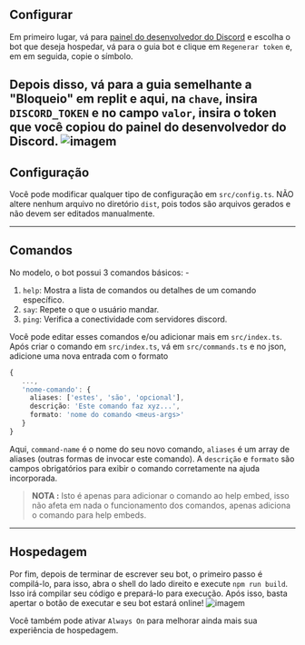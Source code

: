 ## Configurar

Em primeiro lugar, vá para [painel do desenvolvedor do Discord](https://discord.com/developers/applications/) e escolha o bot que deseja hospedar, vá para o guia bot e clique em `Regenerar token` e, em em seguida, copie o símbolo.

Depois disso, vá para a guia semelhante a "Bloqueio" em replit e aqui, na `chave`, insira `DISCORD_TOKEN` e no campo `valor`, insira o token que você copiou do painel do desenvolvedor do Discord.
![imagem](https://i.postimg.cc/k5tMPRpk/image.png)
---

## Configuração

Você pode modificar qualquer tipo de configuração em `src/config.ts`. NÃO altere nenhum arquivo no diretório `dist`, pois todos são arquivos gerados e não devem ser editados manualmente.

---

## Comandos

No modelo, o bot possui 3 comandos básicos: -

1. `help`: Mostra a lista de comandos ou detalhes de um comando específico.
2. `say`: Repete o que o usuário mandar.
3. `ping`: Verifica a conectividade com servidores discord.

Você pode editar esses comandos e/ou adicionar mais em `src/index.ts`. Após criar o comando em `src/index.ts`, vá em `src/commands.ts` e no json, adicione uma nova entrada com o formato
```ts
{
   ...,
   'nome-comando': {
     aliases: ['estes', 'são', 'opcional'],
     descrição: 'Este comando faz xyz...',
     formato: 'nome do comando <meus-args>'
   }
}
```

Aqui, `command-name` é o nome do seu novo comando, `aliases` é um array de aliases (outras formas de invocar este comando). A `descrição` e `formato` são campos obrigatórios para exibir o comando corretamente na ajuda incorporada.

> **NOTA :** Isto é apenas para adicionar o comando ao help embed, isso não afeta em nada o funcionamento dos comandos, apenas adiciona o comando para help embeds.

---

## Hospedagem

Por fim, depois de terminar de escrever seu bot, o primeiro passo é compilá-lo, para isso, abra o shell do lado direito e execute `npm run build`. Isso irá compilar seu código e prepará-lo para execução. Após isso, basta apertar o botão de executar e seu bot estará online! ![imagem](https://i.postimg.cc/dtbZkvKP/image.png)

Você também pode ativar `Always On` para melhorar ainda mais sua experiência de hospedagem.